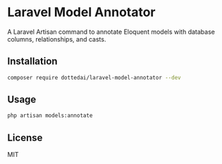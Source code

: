 # Laravel Model Annotator

A Laravel Artisan command to annotate Eloquent models with database columns, relationships, and casts.

## Installation

```bash
composer require dottedai/laravel-model-annotator --dev
```

## Usage

```bash
php artisan models:annotate
```

## License

MIT
